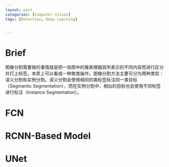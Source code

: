 ```yaml
---
layout: post
categories: [Computer Vision]
tags: [Detection, Deep Learning]


---
```


# Brief

图像分割需要做的事情就是把一张图中的像素根据其所表示的不同内容而进行区分并打上标签，本质上可以看成一种聚类操作。图像分割方法主要可分为两种类型：语义分割和实例分割。语义分割会使用相同的类标签标注同一类目标（Segmantic Segmentation），而在实例分割中，相似的目标也会使用不同标签进行标注（Instance Segmentation）。





# FCN

# RCNN-Based Model

# UNet



# 


